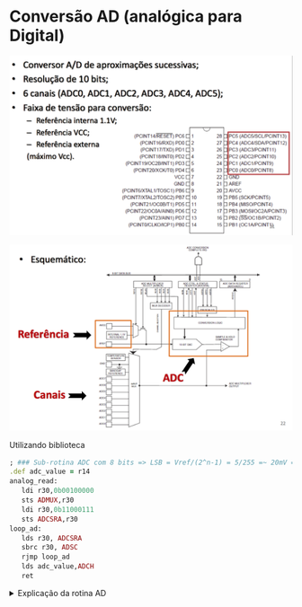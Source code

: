 
# Conversão AD (analógica para Digital)

<img src=imagens/conversor_ad.png><P>
 <img src=imagens/conversorAd_blocos.png><P>
 
 Utilizando biblioteca
 ```ruby
 ; ### Sub-rotina ADC com 8 bits => LSB = Vref/(2^n-1) = 5/255 =~ 20mV => 0b00000001 =~ 20mV ###
.def adc_value = r14
analog_read:
	ldi r30,0b00100000
	sts ADMUX,r30
	ldi r30,0b11000111
	sts ADCSRA,r30
loop_ad:
	lds r30, ADCSRA		
	sbrc r30, ADSC		
	rjmp loop_ad 
	lds adc_value,ADCH
	ret
 ```

<details><summary>Explicação da rotina AD</summary>
```ruby
analog_read:
    ldi r30, 0b00100000          ; Configura o canal analógico e a referência de tensão
                                 ; Carrega 0b00100000 em r30:
                                 ; - Bit 6: REFS0 = 1, seleciona a referência de tensão como AVcc
                                 ; - Bits 3-0: MUX[3:0] = 0000, seleciona o canal ADC0
    sts ADMUX, r30               ; Armazena o valor em ADMUX para configurar o ADC

    ldi r30, 0b11000111          ; Configura o registrador de controle e status do ADC (ADCSRA)
                                 ; Carrega 0b11000111 em r30:
                                 ; - Bit 7: ADEN = 1, habilita o ADC
                                 ; - Bit 6: ADSC = 1, inicia a conversão do ADC
                                 ; - Bit 5: ADATE = 0, desabilita trigger automático
                                 ; - Bit 4: ADIF = 0, limpa o flag de interrupção (escrever 1 no bit o limpa)
                                 ; - Bit 3: ADIE = 0, desabilita interrupção do ADC
                                 ; - Bits 2-0: ADPS[2:0] = 111, define o prescaler como 128 (para frequência do ADC)
    sts ADCSRA, r30              ; Armazena o valor em ADCSRA para configurar e iniciar a conversão do ADC

loop_ad:
    lds r30, ADCSRA              ; Lê o registrador ADCSRA para verificar o status da conversão
    sbrc r30, ADSC               ; Testa o bit ADSC (ADC Start Conversion)
                                 ; - Se ADSC = 1, a conversão está em andamento e a instrução seguinte é pulada
    rjmp loop_ad                 ; - Se ADSC = 1, continua esperando até que ADSC = 0 (conversão completa)

    lds adc_value, ADCH          ; Lê o valor alto da conversão do ADC (ADCH) e armazena em adc_value
                                 ; (Essa leitura é de 8 bits, se a precisão de 8 bits for suficiente)
    ret                          ; Retorna da sub-rotina com o valor lido em adc_value
```ruby
</details>
	
## Exemplo de leitura de um canal em assembly:

https://github.com/mchavesferreira/mice/tree/main/conversor_ad/ad_assembly

Exemplo de desvios por comparação
> < ou =
```
;;; ---------------- exemplo com desvios de comparacao: =, <, >
 cp r11,r12  ; ou sub r11,r12
  
 breq r11_igual  ; igual
 brlo r11_menor   ; menor
 brne r11_naoigual
 brge r11_maior_igual
 brni negativo
 brpl positivo
  ```
# Explicação sobre Flags do Registrador de Status (SREG) no ATmega328P

No ATmega328P, as operações de comparação e subtração, como `cp` (compare) e `sub` (subtract), afetam flags específicos no **Status Register (SREG)**. Esse registrador de 8 bits contém informações sobre o estado do processador e permite que instruções de desvio condicional avaliem as condições de comparação.

<details><summary>Explicação de flags alterados e seus significados</summary>

Quando uma instrução `cp` ou `sub` é executada, os seguintes **flags** no SREG são afetados:

1. **Carry Flag (C)**:
   - Indica um **carry (vai-um)** em uma subtração não-signada, ou seja, se o valor de `r11` é menor que `r12` para valores não-signados.
   - É setado se `r11 < r12` (não-signado).

2. **Zero Flag (Z)**:
   - Indica se o resultado da subtração foi **zero**, ou seja, se `r11` é igual a `r12`.
   - É setado se `r11 == r12`.

3. **Negative Flag (N)**:
   - Indica que o resultado da subtração foi **negativo**.
   - É setado se o bit mais significativo (MSB) do resultado for 1, indicando que `r11 < r12` para valores signados.

4. **Overflow Flag (V)**:
   - Indica se houve **overflow** em uma operação de subtração de números com sinal.
   - É setado se a subtração resulta em um valor fora do intervalo representável para números com sinal (isso ocorre se o sinal do resultado for incorreto para a operação).

5. **Sign Flag (S)**:
   - Calculado como `S = N ⊕ V` (XOR entre N e V).
   - Indica o sinal do resultado para comparações de valores com sinal.
   - É setado se o resultado é negativo para valores com sinal.

### Resumo das Operações com Flags

| Operação                  | Flag Verificado |
|---------------------------|-----------------|
| **Igual (`=`)**           | `Z`            |
| **Diferente (`≠`)**       | `Z` (não setado) |
| **Menor que (`<`, não-signado)** | `C`   |
| **Maior ou igual (`≥`, signado)** | `S`   |
| **Negativo**              | `N`            |
| **Positivo**              | `S` (não setado) |

</details>

## Estrutura do Status Register (SREG)

O SREG é um registrador de 8 bits, onde cada bit representa um flag específico:

| Bit | Flag | Função                          |
|-----|------|---------------------------------|
| 7   | I    | Global Interrupt Enable         |
| 6   | T    | Bit de cópia temporária (não usado para comparações) |
| 5   | H    | Half Carry (não usado em `cp` ou `sub`) |
| 4   | S    | Sign Flag                       |
| 3   | V    | Overflow Flag                   |
| 2   | N    | Negative Flag                   |
| 1   | Z    | Zero Flag                       |
| 0   | C    | Carry Flag                      |

Esses flags no **SREG** permitem que instruções de desvio condicional (`breq`, `brne`, `brlo`, `brge`, etc.) realizem saltos baseados nos resultados das comparações.

  
 Comparação por faixas de valores
 ```
 ;;; ------------------ comparacoes e desvios por faixa de valores
ldi aux,50
cp r21,aux
brlo faixa1   ; r21 <50  
ldi aux,100
cp r21,aux
brlo faixa2   ; 50<= r21 <100  
ldi aux,150
cp r21,aux
brlo faixa3   ;100 <= r21 <150 
ldi aux,200
cp r21,aux
brlo faixa4   ;150 <= r21 <200 
rjmp faixa5   ; r21>=200
``` 
